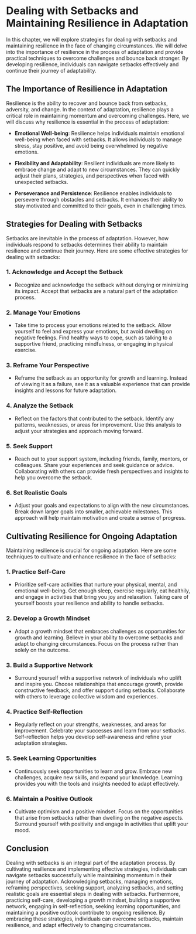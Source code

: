 Dealing with Setbacks and Maintaining Resilience in Adaptation
=========================================================================

In this chapter, we will explore strategies for dealing with setbacks and maintaining resilience in the face of changing circumstances. We will delve into the importance of resilience in the process of adaptation and provide practical techniques to overcome challenges and bounce back stronger. By developing resilience, individuals can navigate setbacks effectively and continue their journey of adaptability.

The Importance of Resilience in Adaptation
------------------------------------------

Resilience is the ability to recover and bounce back from setbacks, adversity, and change. In the context of adaptation, resilience plays a critical role in maintaining momentum and overcoming challenges. Here, we will discuss why resilience is essential in the process of adaptation:

* **Emotional Well-being**: Resilience helps individuals maintain emotional well-being when faced with setbacks. It allows individuals to manage stress, stay positive, and avoid being overwhelmed by negative emotions.

* **Flexibility and Adaptability**: Resilient individuals are more likely to embrace change and adapt to new circumstances. They can quickly adjust their plans, strategies, and perspectives when faced with unexpected setbacks.

* **Perseverance and Persistence**: Resilience enables individuals to persevere through obstacles and setbacks. It enhances their ability to stay motivated and committed to their goals, even in challenging times.

Strategies for Dealing with Setbacks
------------------------------------

Setbacks are inevitable in the process of adaptation. However, how individuals respond to setbacks determines their ability to maintain resilience and continue their journey. Here are some effective strategies for dealing with setbacks:

### 1. **Acknowledge and Accept the Setback**

* Recognize and acknowledge the setback without denying or minimizing its impact. Accept that setbacks are a natural part of the adaptation process.

### 2. **Manage Your Emotions**

* Take time to process your emotions related to the setback. Allow yourself to feel and express your emotions, but avoid dwelling on negative feelings. Find healthy ways to cope, such as talking to a supportive friend, practicing mindfulness, or engaging in physical exercise.

### 3. **Reframe Your Perspective**

* Reframe the setback as an opportunity for growth and learning. Instead of viewing it as a failure, see it as a valuable experience that can provide insights and lessons for future adaptation.

### 4. **Analyze the Setback**

* Reflect on the factors that contributed to the setback. Identify any patterns, weaknesses, or areas for improvement. Use this analysis to adjust your strategies and approach moving forward.

### 5. **Seek Support**

* Reach out to your support system, including friends, family, mentors, or colleagues. Share your experiences and seek guidance or advice. Collaborating with others can provide fresh perspectives and insights to help you overcome the setback.

### 6. **Set Realistic Goals**

* Adjust your goals and expectations to align with the new circumstances. Break down larger goals into smaller, achievable milestones. This approach will help maintain motivation and create a sense of progress.

Cultivating Resilience for Ongoing Adaptation
---------------------------------------------

Maintaining resilience is crucial for ongoing adaptation. Here are some techniques to cultivate and enhance resilience in the face of setbacks:

### 1. **Practice Self-Care**

* Prioritize self-care activities that nurture your physical, mental, and emotional well-being. Get enough sleep, exercise regularly, eat healthily, and engage in activities that bring you joy and relaxation. Taking care of yourself boosts your resilience and ability to handle setbacks.

### 2. **Develop a Growth Mindset**

* Adopt a growth mindset that embraces challenges as opportunities for growth and learning. Believe in your ability to overcome setbacks and adapt to changing circumstances. Focus on the process rather than solely on the outcome.

### 3. **Build a Supportive Network**

* Surround yourself with a supportive network of individuals who uplift and inspire you. Choose relationships that encourage growth, provide constructive feedback, and offer support during setbacks. Collaborate with others to leverage collective wisdom and experiences.

### 4. **Practice Self-Reflection**

* Regularly reflect on your strengths, weaknesses, and areas for improvement. Celebrate your successes and learn from your setbacks. Self-reflection helps you develop self-awareness and refine your adaptation strategies.

### 5. **Seek Learning Opportunities**

* Continuously seek opportunities to learn and grow. Embrace new challenges, acquire new skills, and expand your knowledge. Learning provides you with the tools and insights needed to adapt effectively.

### 6. **Maintain a Positive Outlook**

* Cultivate optimism and a positive mindset. Focus on the opportunities that arise from setbacks rather than dwelling on the negative aspects. Surround yourself with positivity and engage in activities that uplift your mood.

Conclusion
----------

Dealing with setbacks is an integral part of the adaptation process. By cultivating resilience and implementing effective strategies, individuals can navigate setbacks successfully while maintaining momentum in their journey of adaptation. Acknowledging setbacks, managing emotions, reframing perspectives, seeking support, analyzing setbacks, and setting realistic goals are essential steps in dealing with setbacks. Furthermore, practicing self-care, developing a growth mindset, building a supportive network, engaging in self-reflection, seeking learning opportunities, and maintaining a positive outlook contribute to ongoing resilience. By embracing these strategies, individuals can overcome setbacks, maintain resilience, and adapt effectively to changing circumstances.
